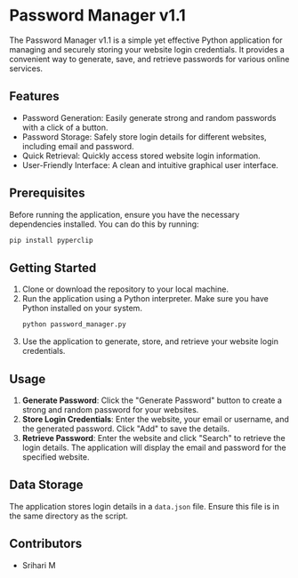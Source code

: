 # Password Manager v1.1

The Password Manager v1.1 is a simple yet effective Python application for managing and securely storing your website login credentials. It provides a convenient way to generate, save, and retrieve passwords for various online services.

## Features

- Password Generation: Easily generate strong and random passwords with a click of a button.
- Password Storage: Safely store login details for different websites, including email and password.
- Quick Retrieval: Quickly access stored website login information.
- User-Friendly Interface: A clean and intuitive graphical user interface.

## Prerequisites

Before running the application, ensure you have the necessary dependencies installed. You can do this by running:

```bash
pip install pyperclip
```

## Getting Started

1. Clone or download the repository to your local machine.
2. Run the application using a Python interpreter. Make sure you have Python installed on your system.
   ```bash
   python password_manager.py
   ```
3. Use the application to generate, store, and retrieve your website login credentials.

## Usage

1. **Generate Password**: Click the "Generate Password" button to create a strong and random password for your websites.
2. **Store Login Credentials**: Enter the website, your email or username, and the generated password. Click "Add" to save the details.
3. **Retrieve Password**: Enter the website and click "Search" to retrieve the login details. The application will display the email and password for the specified website.

## Data Storage

The application stores login details in a `data.json` file. Ensure this file is in the same directory as the script.

## Contributors

- Srihari M
